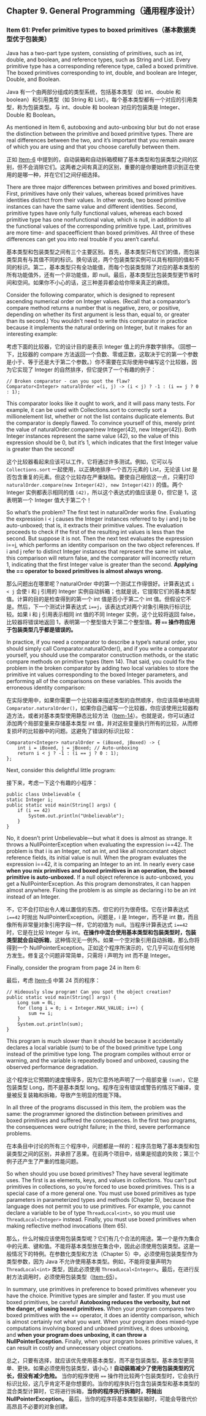 ## Chapter 9. General Programming（通用程序设计）

### Item 61: Prefer primitive types to boxed primitives（基本数据类型优于包装类）

Java has a two-part type system, consisting of primitives, such as int, double, and boolean, and reference types, such as String and List. Every primitive type has a corresponding reference type, called a boxed primitive. The boxed primitives corresponding to int, double, and boolean are Integer, Double, and Boolean.

Java 有一个由两部分组成的类型系统，包括基本类型（如 int、double 和 boolean）和引用类型（如 String 和 List）。每个基本类型都有一个对应的引用类型，称为包装类型。与 int、double 和 boolean 对应的包装类是 Integer、Double 和 Boolean。

As mentioned in Item 6, autoboxing and auto-unboxing blur but do not erase the distinction between the primitive and boxed primitive types. There are real differences between the two, and it’s important that you remain aware of which you are using and that you choose carefully between them.

正如 [Item-6](/Chapter-2/Chapter-2-Item-6-Avoid-creating-unnecessary-objects.md) 中提到的，自动装箱和自动拆箱模糊了基本类型和包装类型之间的区别，但不会消除它们。这两者之间有真正的区别，重要的是你要始终意识到正在使用的是哪一种，并在它们之间仔细选择。

There are three major differences between primitives and boxed primitives. First, primitives have only their values, whereas boxed primitives have identities distinct from their values. In other words, two boxed primitive instances can have the same value and different identities. Second, primitive types have only fully functional values, whereas each boxed primitive type has one nonfunctional value, which is null, in addition to all the functional values of the corresponding primitive type. Last, primitives are more time- and spaceefficient than boxed primitives. All three of these differences can get you into real trouble if you aren’t careful.

基本类型和包装类型之间有三个主要区别。首先，基本类型只有它们的值，而包装类型具有与其值不同的标识。换句话说，两个包装类型实例可以具有相同的值和不同的标识。第二，基本类型只有全功能值，而每个包装类型除了对应的基本类型的所有功能值外，还有一个非功能值，即 null。最后，基本类型比包装类型更节省时间和空间。如果你不小心的话，这三种差异都会给你带来真正的麻烦。

Consider the following comparator, which is designed to represent ascending numerical order on Integer values. (Recall that a comparator’s compare method returns a number that is negative, zero, or positive, depending on whether its first argument is less than, equal to, or greater than its second.) You wouldn’t need to write this comparator in practice because it implements the natural ordering on Integer, but it makes for an interesting example:

考虑下面的比较器，它的设计目的是表示 Integer 值上的升序数字排序。（回想一下，比较器的 compare 方法返回一个负数、零或正数，这取决于它的第一个参数是小于、等于还是大于第二个参数。）你不需要在实际使用中编写这个比较器，因为它实现了 Integer 的自然排序，但它提供了一个有趣的例子：

```
// Broken comparator - can you spot the flaw?
Comparator<Integer> naturalOrder =(i, j) -> (i < j) ? -1 : (i == j ? 0 : 1);
```

This comparator looks like it ought to work, and it will pass many tests. For example, it can be used with Collections.sort to correctly sort a millionelement list, whether or not the list contains duplicate elements. But the comparator is deeply flawed. To convince yourself of this, merely print the value of naturalOrder.compare(new Integer(42), new Integer(42)). Both Integer instances represent the same value (42), so the value of this expression should be 0, but it’s 1, which indicates that the first Integer value is greater than the second!

这个比较器看起来应该可以工作，它将通过许多测试。例如，它可以与 `Collections.sort` 一起使用，以正确地排序一个百万元素的 List，无论该 List 是否包含重复的元素。但这个比较存在严重缺陷。要使自己相信这一点，只需打印 `naturalOrder.compare(new Integer(42), new Integer(42))` 的值。两个 Integer 实例都表示相同的值 `(42)`，所以这个表达式的值应该是 0，但它是 1，这表明第一个 Integer 值大于第二个！

So what’s the problem? The first test in naturalOrder works fine. Evaluating the expression i < j causes the Integer instances referred to by i and j to be auto-unboxed; that is, it extracts their primitive values. The evaluation proceeds to check if the first of the resulting int values is less than the second. But suppose it is not. Then the next test evaluates the expression i==j, which performs an identity comparison on the two object references. If i and j refer to distinct Integer instances that represent the same int value, this comparison will return false, and the comparator will incorrectly return 1, indicating that the first Integer value is greater than the second. **Applying the == operator to boxed primitives is almost always wrong.**

那么问题出在哪里呢？naturalOrder 中的第一个测试工作得很好。计算表达式 `i < j` 会使 i 和 j 引用的 Integer 实例自动拆箱；也就是说，它提取它们的基本类型值。计算的目的是检查得到的第一个 int 值是否小于第二个 int 值。但假设它不是。然后，下一个测试计算表达式 `i==j`，该表达式对两个对象引用执行标识比较。如果 i 和 j 引用表示相同 int 值的不同 Integer 实例，这个比较将返回 false，比较器将错误地返回 1，表明第一个整型值大于第二个整型值。**将 `==` 操作符应用于包装类型几乎都是错误的。**

In practice, if you need a comparator to describe a type’s natural order, you should simply call Comparator.naturalOrder(), and if you write a comparator yourself, you should use the comparator construction methods, or the static compare methods on primitive types (Item 14). That said, you could fix the problem in the broken comparator by adding two local variables to store the primitive int values corresponding to the boxed Integer parameters, and performing all of the comparisons on these variables. This avoids the erroneous identity comparison:

在实际使用中，如果你需要一个比较器来描述类型的自然顺序，你应该简单地调用 `Comparator.naturalOrder()`，如果你自己编写一个比较器，你应该使用比较器构造方法，或者对基本类型使用静态比较方法（[Item-14](/Chapter-3/Chapter-3-Item-14-Consider-implementing-Comparable.md)）。也就是说，你可以通过添加两个局部变量来存储基本类型 int 值，并对这些变量执行所有的比较，从而修复损坏的比较器中的问题。这避免了错误的标识比较：

```
Comparator<Integer> naturalOrder = (iBoxed, jBoxed) -> {
    int i = iBoxed, j = jBoxed; // Auto-unboxing
    return i < j ? -1 : (i == j ? 0 : 1);
};
```

Next, consider this delightful little program:

接下来，考虑一下这个有趣的小程序：

```
public class Unbelievable {
static Integer i;
public static void main(String[] args) {
    if (i == 42)
        System.out.println("Unbelievable");
    }
}
```

No, it doesn’t print Unbelievable—but what it does is almost as strange. It throws a NullPointerException when evaluating the expression i==42. The problem is that i is an Integer, not an int, and like all nonconstant object reference fields, its initial value is null. When the program evaluates the expression i==42, it is comparing an Integer to an int. In nearly every case **when you mix primitives and boxed primitives in an operation, the boxed primitive is auto-unboxed.** If a null object reference is auto-unboxed, you get a NullPointerException. As this program demonstrates, it can happen almost anywhere. Fixing the problem is as simple as declaring i to be an int instead of an Integer.

不，它不会打印出令人难以置信的东西，但它的行为很奇怪。它在计算表达式 `i==42` 时抛出 NullPointerException。问题是，i 是 Integer，而不是 int 数，而且像所有非常量对象引用字段一样，它的初值为 null。当程序计算表达式 `i==42` 时，它是在比较 Integer 与 int。**在操作中混合使用基本类型和包装类型时，包装类型就会自动拆箱**，这种情况无一例外。如果一个空对象引用自动拆箱，那么你将得到一个 NullPointerException。正如这个程序所演示的，它几乎可以在任何地方发生。修复这个问题非常简单，只需将 i 声明为 int 而不是 Integer。

Finally, consider the program from page 24 in Item 6:

最后，考虑 [Item-6](/Chapter-2/Chapter-2-Item-6-Avoid-creating-unnecessary-objects.md) 中第 24 页的程序：

```
// Hideously slow program! Can you spot the object creation?
public static void main(String[] args) {
    Long sum = 0L;
    for (long i = 0; i < Integer.MAX_VALUE; i++) {
        sum += i;
    }
    System.out.println(sum);
}
```

This program is much slower than it should be because it accidentally declares a local variable (sum) to be of the boxed primitive type Long instead of the primitive type long. The program compiles without error or warning, and the variable is repeatedly boxed and unboxed, causing the observed performance degradation.

这个程序比它预期的速度慢得多，因为它意外地声明了一个局部变量 `(sum)`，它是包装类型 Long，而不是基本类型 long。程序在没有错误或警告的情况下编译，变量被反复装箱和拆箱，导致产生明显的性能下降。

In all three of the programs discussed in this item, the problem was the same: the programmer ignored the distinction between primitives and boxed primitives and suffered the consequences. In the first two programs, the consequences were outright failure; in the third, severe performance problems.

在本条目中讨论的所有三个程序中，问题都是一样的：程序员忽略了基本类型和包装类型之间的区别，并承担了恶果。在前两个项目中，结果是彻底的失败；第三个例子还产生了严重的性能问题。

So when should you use boxed primitives? They have several legitimate uses. The first is as elements, keys, and values in collections. You can’t put primitives in collections, so you’re forced to use boxed primitives. This is a special case of a more general one. You must use boxed primitives as type parameters in parameterized types and methods (Chapter 5), because the language does not permit you to use primitives. For example, you cannot declare a variable to be of type `ThreadLocal<int>`, so you must use `ThreadLocal<Integer>` instead. Finally, you must use boxed primitives when making reflective method invocations (Item 65).

那么，什么时候应该使用包装类型呢？它们有几个合法的用途。第一个是作为集合中的元素、键和值。不能将基本类型放在集合中，因此必须使用包装类型。这是一般情况下的特例。在参数化类型和方法（Chapter 5）中，必须使用包装类型作为类型参数，因为 Java 不允许使用基本类型。例如，不能将变量声明为 `ThreadLocal<int>` 类型，因此必须使用 `ThreadLocal<Integer>`。最后，在进行反射方法调用时，必须使用包装类型（[Item-65](/Chapter-9/Chapter-9-Item-65-Prefer-interfaces-to-reflection.md)）。

In summary, use primitives in preference to boxed primitives whenever you have the choice. Primitive types are simpler and faster. If you must use boxed primitives, be careful! **Autoboxing reduces the verbosity, but not the danger, of using boxed primitives.** When your program compares two boxed primitives with the == operator, it does an identity comparison, which is almost certainly not what you want. When your program does mixed-type computations involving boxed and unboxed primitives, it does unboxing, and **when your program does unboxing, it can throw a NullPointerException.** Finally, when your program boxes primitive values, it can result in costly and unnecessary object creations.

总之，只要有选择，就应该优先使用基本类型，而不是包装类型。基本类型更简单、更快。如果必须使用包装类型，请小心！**自动装箱减少了使用包装类型的冗长，但没有减少危险。** 当你的程序使用 `==` 操作符比较两个包装类型时，它会执行标识比较，这几乎肯定不是你想要的。当你的程序执行包含包装类型和基本类型的混合类型计算时，它将进行拆箱，**当你的程序执行拆箱时，将抛出 NullPointerException。** 最后，当你的程序将基本类型装箱时，可能会导致代价高昂且不必要的对象创建。

